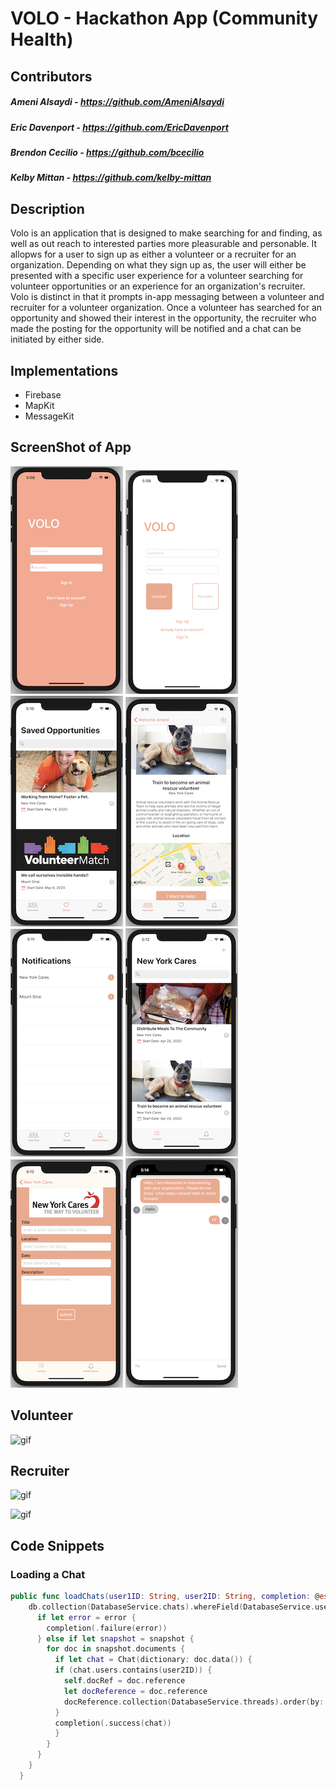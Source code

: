 # VOLO - Hackathon App (Community Health)

## Contributors
##### Ameni Alsaydi - https://github.com/AmeniAlsaydi
##### Eric Davenport - https://github.com/EricDavenport
##### Brendon Cecilio - https://github.com/bcecilio
##### Kelby Mittan - https://github.com/kelby-mittan

## Description

Volo is an application that is designed to make searching for and finding, as well as out reach to interested parties more pleasurable
and personable. It allopws for a user to sign up as either a volunteer or a recruiter for an organization. Depending on what
they sign up as, the user will either be presented with a specific user experience for a volunteer searching for volunteer 
opportunities or an experience for an organization's recruiter. Volo is distinct in that it prompts in-app messaging between 
a volunteer and recruiter for a volunteer organization. Once a volunteer has searched for an opportunity and showed their interest 
in the opportunity, the recruiter who made the posting for the opportunity will be notified and a chat can be initiated by either side.

## Implementations
- Firebase
- MapKit
- MessageKit

## ScreenShot of App

![Volo1](Images/Volo1.1.1.png)
![Volo2](Images/Volo2.1.1.png)
![Volo3](Images/Volo3.1.1.png)
![Volo4](Images/Volo4.1.1.png)
![Volo5](Images/Volo5.1.1.png)
![Volo6](Images/Volo6.1.1.png)
![Volo7](Images/Volo7.1.1.png)
![Volo8](Images/Volo8.1.1.png)

##  Volunteer
![gif](Images/volunteerGIF.gif)

## Recruiter
![gif](Images/recruiterGIF1.gif)

![gif](Images/submitGIF.gif)

## Code Snippets

### Loading a Chat
```swift
public func loadChats(user1ID: String, user2ID: String, completion: @escaping (Result<Chat, Error>) -> ()) {
    db.collection(DatabaseService.chats).whereField(DatabaseService.users, arrayContains: user1ID).getDocuments { (snapshot, error) in
      if let error = error {
        completion(.failure(error))
      } else if let snapshot = snapshot {
        for doc in snapshot.documents {
          if let chat = Chat(dictionary: doc.data()) {
          if (chat.users.contains(user2ID)) {
            self.docRef = doc.reference
            let docReference = doc.reference
            docReference.collection(DatabaseService.threads).order(by: "created", descending: false)
          }
          completion(.success(chat))
          }
        }
      }
    }
  }
```
